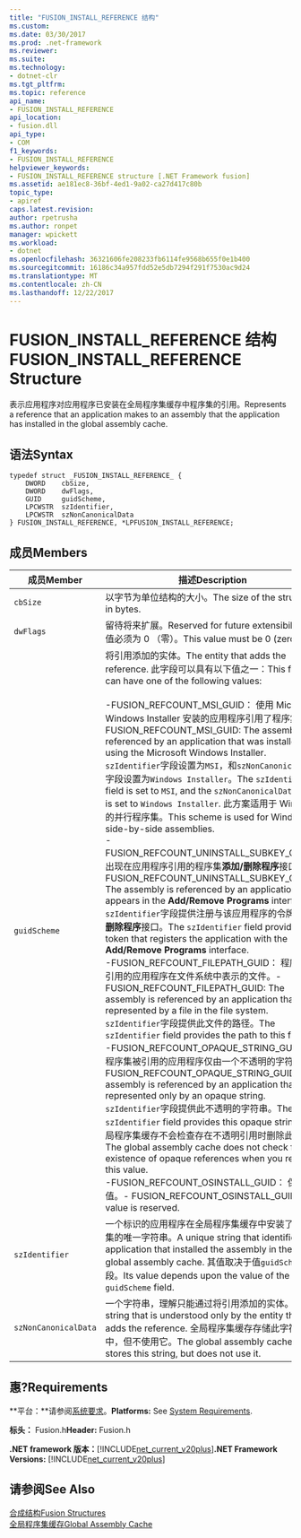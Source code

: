 ```yaml
---
title: "FUSION_INSTALL_REFERENCE 结构"
ms.custom: 
ms.date: 03/30/2017
ms.prod: .net-framework
ms.reviewer: 
ms.suite: 
ms.technology:
- dotnet-clr
ms.tgt_pltfrm: 
ms.topic: reference
api_name:
- FUSION_INSTALL_REFERENCE
api_location:
- fusion.dll
api_type:
- COM
f1_keywords:
- FUSION_INSTALL_REFERENCE
helpviewer_keywords:
- FUSION_INSTALL_REFERENCE structure [.NET Framework fusion]
ms.assetid: ae181ec8-36bf-4ed1-9a02-ca27d417c80b
topic_type:
- apiref
caps.latest.revision: 
author: rpetrusha
ms.author: ronpet
manager: wpickett
ms.workload:
- dotnet
ms.openlocfilehash: 36321606fe208233fb6114fe9568b655f0e1b400
ms.sourcegitcommit: 16186c34a957fdd52e5db7294f291f7530ac9d24
ms.translationtype: MT
ms.contentlocale: zh-CN
ms.lasthandoff: 12/22/2017
---
```

# <a name="fusioninstallreference-structure"></a><span data-ttu-id="7bd05-102">FUSION_INSTALL_REFERENCE 结构</span><span class="sxs-lookup"><span data-stu-id="7bd05-102">FUSION_INSTALL_REFERENCE Structure</span></span>
<span data-ttu-id="7bd05-103">表示应用程序对应用程序已安装在全局程序集缓存中程序集的引用。</span><span class="sxs-lookup"><span data-stu-id="7bd05-103">Represents a reference that an application makes to an assembly that the application has installed in the global assembly cache.</span></span>  
  
## <a name="syntax"></a><span data-ttu-id="7bd05-104">语法</span><span class="sxs-lookup"><span data-stu-id="7bd05-104">Syntax</span></span>  
  
```  
typedef struct _FUSION_INSTALL_REFERENCE_ {  
    DWORD    cbSize,  
    DWORD    dwFlags,  
    GUID     guidScheme,  
    LPCWSTR  szIdentifier,  
    LPCWSTR  szNonCanonicalData  
} FUSION_INSTALL_REFERENCE, *LPFUSION_INSTALL_REFERENCE;  
```  
  
## <a name="members"></a><span data-ttu-id="7bd05-105">成员</span><span class="sxs-lookup"><span data-stu-id="7bd05-105">Members</span></span>  
  
|<span data-ttu-id="7bd05-106">成员</span><span class="sxs-lookup"><span data-stu-id="7bd05-106">Member</span></span>|<span data-ttu-id="7bd05-107">描述</span><span class="sxs-lookup"><span data-stu-id="7bd05-107">Description</span></span>|  
|------------|-----------------|  
|`cbSize`|<span data-ttu-id="7bd05-108">以字节为单位结构的大小。</span><span class="sxs-lookup"><span data-stu-id="7bd05-108">The size of the structure in bytes.</span></span>|  
|`dwFlags`|<span data-ttu-id="7bd05-109">留待将来扩展。</span><span class="sxs-lookup"><span data-stu-id="7bd05-109">Reserved for future extensibility.</span></span> <span data-ttu-id="7bd05-110">此值必须为 0 （零）。</span><span class="sxs-lookup"><span data-stu-id="7bd05-110">This value must be 0 (zero).</span></span>|  
|`guidScheme`|<span data-ttu-id="7bd05-111">将引用添加的实体。</span><span class="sxs-lookup"><span data-stu-id="7bd05-111">The entity that adds the reference.</span></span> <span data-ttu-id="7bd05-112">此字段可以具有以下值之一：</span><span class="sxs-lookup"><span data-stu-id="7bd05-112">This field can have one of the following values:</span></span><br /><br /> <span data-ttu-id="7bd05-113">-FUSION_REFCOUNT_MSI_GUID： 使用 Microsoft Windows Installer 安装的应用程序引用了程序集。</span><span class="sxs-lookup"><span data-stu-id="7bd05-113">-   FUSION_REFCOUNT_MSI_GUID: The assembly is referenced by an application that was installed using the Microsoft Windows Installer.</span></span> <span data-ttu-id="7bd05-114">`szIdentifier`字段设置为`MSI`，和`szNonCanonicalData`字段设置为`Windows Installer`。</span><span class="sxs-lookup"><span data-stu-id="7bd05-114">The `szIdentifier` field is set to `MSI`, and the `szNonCanonicalData` field is set to `Windows Installer`.</span></span> <span data-ttu-id="7bd05-115">此方案适用于 Windows 的并行程序集。</span><span class="sxs-lookup"><span data-stu-id="7bd05-115">This scheme is used for Windows side-by-side assemblies.</span></span><br /><span data-ttu-id="7bd05-116">-FUSION_REFCOUNT_UNINSTALL_SUBKEY_GUID： 出现在应用程序引用的程序集**添加/删除程序**接口。</span><span class="sxs-lookup"><span data-stu-id="7bd05-116">-   FUSION_REFCOUNT_UNINSTALL_SUBKEY_GUID: The assembly is referenced by an application that appears in the **Add/Remove Programs** interface.</span></span> <span data-ttu-id="7bd05-117">`szIdentifier`字段提供注册与该应用程序的令牌**添加/删除程序**接口。</span><span class="sxs-lookup"><span data-stu-id="7bd05-117">The `szIdentifier` field provides the token that registers the application with the **Add/Remove Programs** interface.</span></span><br /><span data-ttu-id="7bd05-118">-FUSION_REFCOUNT_FILEPATH_GUID： 程序集被引用的应用程序在文件系统中表示的文件。</span><span class="sxs-lookup"><span data-stu-id="7bd05-118">-   FUSION_REFCOUNT_FILEPATH_GUID: The assembly is referenced by an application that is represented by a file in the file system.</span></span> <span data-ttu-id="7bd05-119">`szIdentifier`字段提供此文件的路径。</span><span class="sxs-lookup"><span data-stu-id="7bd05-119">The `szIdentifier` field provides the path to this file.</span></span><br /><span data-ttu-id="7bd05-120">-FUSION_REFCOUNT_OPAQUE_STRING_GUID： 程序集被引用的应用程序仅由一个不透明的字符串。</span><span class="sxs-lookup"><span data-stu-id="7bd05-120">-   FUSION_REFCOUNT_OPAQUE_STRING_GUID: The assembly is referenced by an application that is represented only by an opaque string.</span></span> <span data-ttu-id="7bd05-121">`szIdentifier`字段提供此不透明的字符串。</span><span class="sxs-lookup"><span data-stu-id="7bd05-121">The `szIdentifier` field provides this opaque string.</span></span> <span data-ttu-id="7bd05-122">全局程序集缓存不会检查存在不透明引用时删除此值。</span><span class="sxs-lookup"><span data-stu-id="7bd05-122">The global assembly cache does not check for the existence of opaque references when you remove this value.</span></span><br /><span data-ttu-id="7bd05-123">-FUSION_REFCOUNT_OSINSTALL_GUID： 保留此值。</span><span class="sxs-lookup"><span data-stu-id="7bd05-123">-   FUSION_REFCOUNT_OSINSTALL_GUID: This value is reserved.</span></span>|  
|`szIdentifier`|<span data-ttu-id="7bd05-124">一个标识的应用程序在全局程序集缓存中安装了程序集的唯一字符串。</span><span class="sxs-lookup"><span data-stu-id="7bd05-124">A unique string that identifies the application that installed the assembly in the global assembly cache.</span></span> <span data-ttu-id="7bd05-125">其值取决于值`guidScheme`字段。</span><span class="sxs-lookup"><span data-stu-id="7bd05-125">Its value depends upon the value of the `guidScheme` field.</span></span>|  
|`szNonCanonicalData`|<span data-ttu-id="7bd05-126">一个字符串，理解只能通过将引用添加的实体。</span><span class="sxs-lookup"><span data-stu-id="7bd05-126">A string that is understood only by the entity that adds the reference.</span></span> <span data-ttu-id="7bd05-127">全局程序集缓存存储此字符串中，但不使用它。</span><span class="sxs-lookup"><span data-stu-id="7bd05-127">The global assembly cache stores this string, but does not use it.</span></span>|  
  
## <a name="requirements"></a><span data-ttu-id="7bd05-128">惠?</span><span class="sxs-lookup"><span data-stu-id="7bd05-128">Requirements</span></span>  
 <span data-ttu-id="7bd05-129">**平台：**请参阅[系统要求](../../../../docs/framework/get-started/system-requirements.md)。</span><span class="sxs-lookup"><span data-stu-id="7bd05-129">**Platforms:** See [System Requirements](../../../../docs/framework/get-started/system-requirements.md).</span></span>  
  
 <span data-ttu-id="7bd05-130">**标头：** Fusion.h</span><span class="sxs-lookup"><span data-stu-id="7bd05-130">**Header:** Fusion.h</span></span>  
  
 <span data-ttu-id="7bd05-131">**.NET framework 版本：**[!INCLUDE[net_current_v20plus](../../../../includes/net-current-v20plus-md.md)]</span><span class="sxs-lookup"><span data-stu-id="7bd05-131">**.NET Framework Versions:** [!INCLUDE[net_current_v20plus](../../../../includes/net-current-v20plus-md.md)]</span></span>  
  
## <a name="see-also"></a><span data-ttu-id="7bd05-132">请参阅</span><span class="sxs-lookup"><span data-stu-id="7bd05-132">See Also</span></span>  
 [<span data-ttu-id="7bd05-133">合成结构</span><span class="sxs-lookup"><span data-stu-id="7bd05-133">Fusion Structures</span></span>](../../../../docs/framework/unmanaged-api/fusion/fusion-structures.md)  
 [<span data-ttu-id="7bd05-134">全局程序集缓存</span><span class="sxs-lookup"><span data-stu-id="7bd05-134">Global Assembly Cache</span></span>](../../../../docs/framework/app-domains/gac.md)
